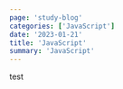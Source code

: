 ```yaml
---
page: 'study-blog'
categories: ['JavaScript']
date: '2023-01-21'
title: 'JavaScript'
summary: 'JavaScript'
---
```


test
